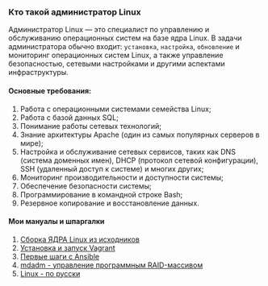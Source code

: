 ### Кто такой администратор Linux

Администратор Linux — это специалист по управлению и обслуживанию операционных систем на базе ядра Linux. В задачи администратора обычно входит: `установка`, `настройка`, `обновление` и мониторинг операционных систем Linux, а также управление безопасностью, сетевыми настройками и другими аспектами инфраструктуры.

#### Основные требования:
1. Работа с операционными системами семейства Linux;
2. Работа с базой данных SQL;
3. Понимание работы сетевых технологий;
4. Знание архитектуры Apache (один из самых популярных серверов в мире);
5. Настройка и обслуживание сетевых сервисов, таких как DNS (система доменных имен), DHCP (протокол сетевой конфигурации), SSH (удаленный доступ к системе) и многих других;
6. Мониторинг производительности и доступности системы;
7. Обеспечение безопасности системы;
8. Программирование в командной строке Bash;
9. Резервное копирование и восстановление данных.



#### Мои мануалы и шпаргалки

1. [Сборка ЯДРА Linux из исходников](homework1_kernel)
2. [Установка и запуск Vagrant](homework2_vagrant)
3. [Первые шаги с Ansible](homework3_ansible)
4. [mdadm - управление программным RAID-массивом](homework4_mdadm)
5. [Linux - по русски](https://rus-linux.net)
